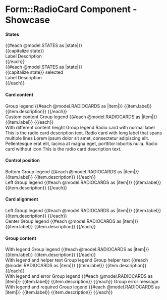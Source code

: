 <h1>Form::RadioCard Component - Showcase</h1>

<section data-test-percy data-section="showcase">
  

  <h4 class="dummy-h4">States</h4>
  <div class="dummy-form-radio-card-states-grid">
    {{#each @model.STATES as |state|}}
      <div>
        <span class="dummy-text-small">{{capitalize state}}</span>
        <br />
        <div mock-state-value={{state}} mock-state-selector="label">
          <Hds::Form::RadioCard {{on "change" this.onChange}} @disabled={{eq state "disabled"}} as |R|>
            <R.Icon @name="hexagon" />
            <R.Label>Label</R.Label>
            <R.Description>Description</R.Description>
          </Hds::Form::RadioCard>
        </div>
      </div>
    {{/each}}
  </div>
  <div class="dummy-form-radio-card-states-grid">
    {{#each @model.STATES as |state|}}
      <div>
        <span class="dummy-text-small">{{capitalize state}} selected</span>
        <br />
        <div mock-state-value={{state}} mock-state-selector="label">
          <Hds::Form::RadioCard
            {{on "change" this.onChange}}
            @checked={{true}}
            @disabled={{eq state "disabled"}}
            as |R|
          >
            <R.Icon @name="hexagon" />
            <R.Label>Label</R.Label>
            <R.Description>Description</R.Description>
          </Hds::Form::RadioCard>
        </div>
      </div>
    {{/each}}
  </div>

  <h4 class="dummy-h4">Card content</h4>
  <Hds::Form::RadioCard::Group @name="radio-card-default" as |G|>
    <G.Legend>Group legend</G.Legend>
    {{#each @model.RADIOCARDS as |item|}}
      <G.RadioCard @checked={{item.checked}} @value={{item.value}} {{on "change" this.onChange}} as |R|>
        <R.Icon @name="hexagon" />
        <R.Label>{{item.label}}</R.Label>
        <R.Badge @text={{item.badge}} />
        <R.Description>{{item.description}}</R.Description>
      </G.RadioCard>
    {{/each}}
  </Hds::Form::RadioCard::Group>
  <br />
  <span class="dummy-text-small">Custom content</span>
  <Hds::Form::RadioCard::Group @name="radio-card-custom" as |G|>
    <G.Legend>Group legend</G.Legend>
    {{#each @model.RADIOCARDS as |item|}}
      <G.RadioCard @checked={{item.checked}} @value={{item.value}} {{on "change" this.onChange}} as |R|>
        <R.Icon @name="hexagon" />
        <R.Label>{{item.label}}</R.Label>
        <R.Generic>
          <DummyPlaceholder @text={{item.generic}} @height="50" @background="#eee" />
        </R.Generic>
      </G.RadioCard>
    {{/each}}
  </Hds::Form::RadioCard::Group>
  <br />
  <span class="dummy-text-small">With different content height</span>
  <Hds::Form::RadioCard::Group @name="radio-card-group-custom" as |G|>
    <G.Legend>Group legend</G.Legend>
    <G.RadioCard @checked={{true}} {{on "change" this.onChange}} as |R|>
      <R.Icon @name="hexagon" />
      <R.Label>Radio card with normal label</R.Label>
      <R.Badge @text="Badge" />
      <R.Description>This is the radio card description text.</R.Description>
    </G.RadioCard>
    <G.RadioCard {{on "change" this.onChange}} as |R|>
      <R.Icon @name="hexagon" />
      <R.Label>Radio card with long label that spans multiple lines</R.Label>
      <R.Badge @text="Badge" />
      <R.Description>Lorem ipsum dolor sit amet, consectetur adipiscing elit. Pellentesque erat elit, lacinia at magna
        eget, porttitor lobortis nulla.</R.Description>
    </G.RadioCard>
    <G.RadioCard {{on "change" this.onChange}} as |R|>
      <R.Label>Radio card without icon</R.Label>
      <R.Description>This is the radio card description text.</R.Description>
    </G.RadioCard>
  </Hds::Form::RadioCard::Group>
  <br />

  <h4 class="dummy-h4">Control position</h4>
  <span class="dummy-text-small">Bottom</span>
  <Hds::Form::RadioCard::Group @name="radio-card-position-bottom" @controlPosition="bottom" as |G|>
    <G.Legend>Group legend</G.Legend>
    {{#each @model.RADIOCARDS as |item|}}
      <G.RadioCard @checked={{item.checked}} @value={{item.value}} {{on "change" this.onChange}} as |R|>
        <R.Icon @name="hexagon" />
        <R.Label>{{item.label}}</R.Label>
        <R.Badge @text={{item.badge}} />
        <R.Description>{{item.description}}</R.Description>
      </G.RadioCard>
    {{/each}}
  </Hds::Form::RadioCard::Group>
  <br />
  <span class="dummy-text-small">Left</span>
  <Hds::Form::RadioCard::Group @name="radio-card-position-left" @controlPosition="left" as |G|>
    <G.Legend>Group legend</G.Legend>
    {{#each @model.RADIOCARDS as |item|}}
      <G.RadioCard @checked={{item.checked}} @value={{item.value}} {{on "change" this.onChange}} as |R|>
        <R.Icon @name="hexagon" />
        <R.Label>{{item.label}}</R.Label>
        <R.Badge @text={{item.badge}} />
        <R.Description>{{item.description}}</R.Description>
      </G.RadioCard>
    {{/each}}
  </Hds::Form::RadioCard::Group>
  <br />

  <h4 class="dummy-h4">Card alignment</h4>
  <span class="dummy-text-small">Left</span>
  <Hds::Form::RadioCard::Group @name="radio-card-align-left" @alignment="left" as |G|>
    <G.Legend>Group legend</G.Legend>
    {{#each @model.RADIOCARDS as |item|}}
      <G.RadioCard @checked={{item.checked}} @value={{item.value}} {{on "change" this.onChange}} as |R|>
        <R.Icon @name="hexagon" />
        <R.Label>{{item.label}}</R.Label>
        <R.Badge @text={{item.badge}} />
        <R.Description>{{item.description}}</R.Description>
      </G.RadioCard>
    {{/each}}
  </Hds::Form::RadioCard::Group>
  <br />
  <span class="dummy-text-small">Center</span>
  <Hds::Form::RadioCard::Group @name="radio-card-align-center" @alignment="center" as |G|>
    <G.Legend>Group legend</G.Legend>
    {{#each @model.RADIOCARDS as |item|}}
      <G.RadioCard @checked={{item.checked}} @value={{item.value}} {{on "change" this.onChange}} as |R|>
        <R.Icon @name="hexagon" />
        <R.Label>{{item.label}}</R.Label>
        <R.Badge @text={{item.badge}} />
        <R.Description>{{item.description}}</R.Description>
      </G.RadioCard>
    {{/each}}
  </Hds::Form::RadioCard::Group>
  <br />

  <h4 class="dummy-h4">Group content</h4>
  <span class="dummy-text-small">With legend</span>
  <Hds::Form::RadioCard::Group @name="radio-card-legend" as |G|>
    <G.Legend>Group legend</G.Legend>
    {{#each @model.RADIOCARDS as |item|}}
      <G.RadioCard @checked={{item.checked}} @value={{item.value}} {{on "change" this.onChange}} as |R|>
        <R.Icon @name="hexagon" />
        <R.Label>{{item.label}}</R.Label>
        <R.Description>{{item.description}}</R.Description>
      </G.RadioCard>
    {{/each}}
  </Hds::Form::RadioCard::Group>
  <br />
  <span class="dummy-text-small">With legend and helper text</span>
  <Hds::Form::RadioCard::Group @name="radio-card-helper-text" as |G|>
    <G.Legend>Group legend</G.Legend>
    <G.HelperText>Group helper text</G.HelperText>
    {{#each @model.RADIOCARDS as |item|}}
      <G.RadioCard @checked={{item.checked}} @value={{item.value}} {{on "change" this.onChange}} as |R|>
        <R.Icon @name="hexagon" />
        <R.Label>{{item.label}}</R.Label>
        <R.Description>{{item.description}}</R.Description>
      </G.RadioCard>
    {{/each}}
  </Hds::Form::RadioCard::Group>
  <br />
  <span class="dummy-text-small">With legend and error</span>
  <Hds::Form::RadioCard::Group @name="radio-card-error" as |G|>
    <G.Legend>Group legend</G.Legend>
    {{#each @model.RADIOCARDS as |item|}}
      <G.RadioCard @checked={{item.checked}} @value={{item.value}} {{on "change" this.onChange}} as |R|>
        <R.Icon @name="hexagon" />
        <R.Label>{{item.label}}</R.Label>
        <R.Description>{{item.description}}</R.Description>
      </G.RadioCard>
    {{/each}}
    <G.Error>Group error message</G.Error>
  </Hds::Form::RadioCard::Group>
  <br />
  <span class="dummy-text-small">With legend and required</span>
  <Hds::Form::RadioCard::Group @name="radio-card-required" @isRequired={{true}} as |G|>
    <G.Legend>Group legend</G.Legend>
    {{#each @model.RADIOCARDS as |item|}}
      <G.RadioCard @checked={{item.checked}} @value={{item.value}} {{on "change" this.onChange}} as |R|>
        <R.Icon @name="hexagon" />
        <R.Label>{{item.label}}</R.Label>
        <R.Description>{{item.description}}</R.Description>
      </G.RadioCard>
    {{/each}}
  </Hds::Form::RadioCard::Group>
  <br />
</section>

